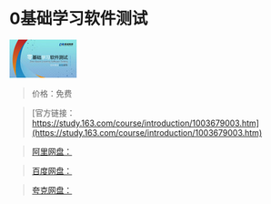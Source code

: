 # 0基础学习软件测试

![img](../../../assets/study163/free/6632044132026566853.jpg)

> 价格：免费

> [官方链接：https://study.163.com/course/introduction/1003679003.htm](https://study.163.com/course/introduction/1003679003.htm)

> [阿里网盘：]()

> [百度网盘：]()

> [夸克网盘：]()
